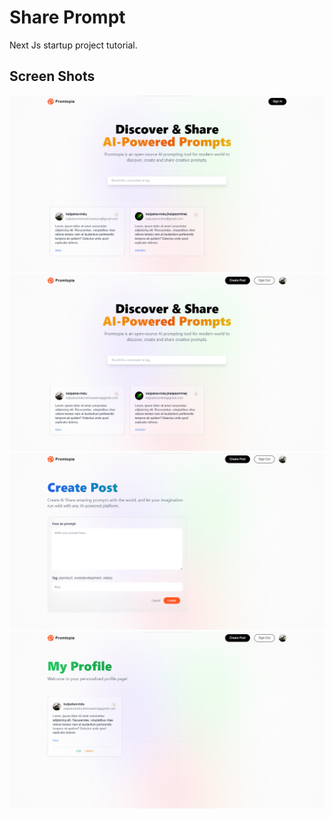 # Share Prompt

Next Js startup project tutorial.

## Screen Shots

<img src='readme/home.png' alt='home page' />

<br>

<img src='readme/home-loggedin.png' alt='home page logged in' />

<br>

<img src='readme/create-post.png' alt='create post page' />

<br>

<img src='readme/profile.png' alt='profile page' />
